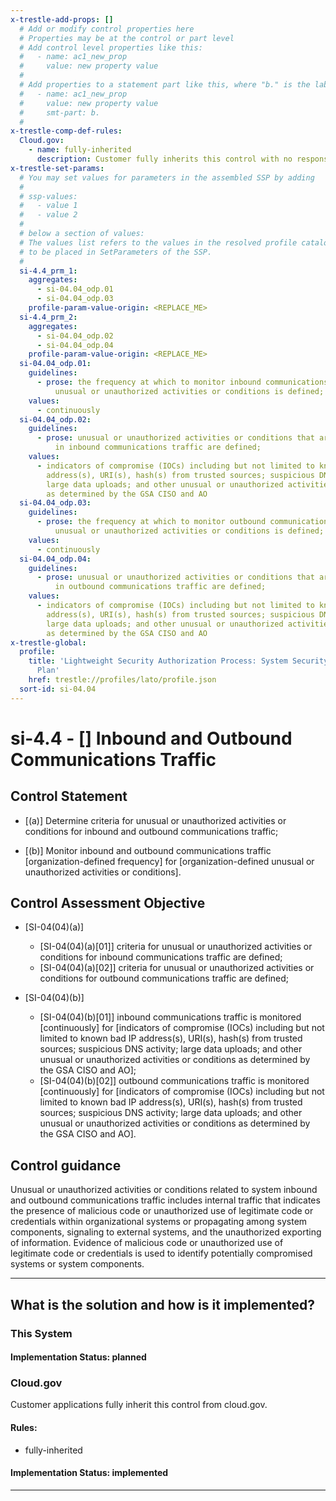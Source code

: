 ```yaml
---
x-trestle-add-props: []
  # Add or modify control properties here
  # Properties may be at the control or part level
  # Add control level properties like this:
  #   - name: ac1_new_prop
  #     value: new property value
  #
  # Add properties to a statement part like this, where "b." is the label of the target statement part
  #   - name: ac1_new_prop
  #     value: new property value
  #     smt-part: b.
  #
x-trestle-comp-def-rules:
  Cloud.gov:
    - name: fully-inherited
      description: Customer fully inherits this control with no responsibility
x-trestle-set-params:
  # You may set values for parameters in the assembled SSP by adding
  #
  # ssp-values:
  #   - value 1
  #   - value 2
  #
  # below a section of values:
  # The values list refers to the values in the resolved profile catalog, and the ssp-values represent new values
  # to be placed in SetParameters of the SSP.
  #
  si-4.4_prm_1:
    aggregates:
      - si-04.04_odp.01
      - si-04.04_odp.03
    profile-param-value-origin: <REPLACE_ME>
  si-4.4_prm_2:
    aggregates:
      - si-04.04_odp.02
      - si-04.04_odp.04
    profile-param-value-origin: <REPLACE_ME>
  si-04.04_odp.01:
    guidelines:
      - prose: the frequency at which to monitor inbound communications traffic for
          unusual or unauthorized activities or conditions is defined;
    values:
      - continuously
  si-04.04_odp.02:
    guidelines:
      - prose: unusual or unauthorized activities or conditions that are to be monitored
          in inbound communications traffic are defined;
    values:
      - indicators of compromise (IOCs) including but not limited to known bad IP
        address(s), URI(s), hash(s) from trusted sources; suspicious DNS activity;
        large data uploads; and other unusual or unauthorized activities or conditions
        as determined by the GSA CISO and AO
  si-04.04_odp.03:
    guidelines:
      - prose: the frequency at which to monitor outbound communications traffic for
          unusual or unauthorized activities or conditions is defined;
    values:
      - continuously
  si-04.04_odp.04:
    guidelines:
      - prose: unusual or unauthorized activities or conditions that are to be monitored
          in outbound communications traffic are defined;
    values:
      - indicators of compromise (IOCs) including but not limited to known bad IP
        address(s), URI(s), hash(s) from trusted sources; suspicious DNS activity;
        large data uploads; and other unusual or unauthorized activities or conditions
        as determined by the GSA CISO and AO
x-trestle-global:
  profile:
    title: 'Lightweight Security Authorization Process: System Security and Privacy
      Plan'
    href: trestle://profiles/lato/profile.json
  sort-id: si-04.04
---
```


# si-4.4 - \[\] Inbound and Outbound Communications Traffic

## Control Statement

- \[(a)\] Determine criteria for unusual or unauthorized activities or conditions for inbound and outbound communications traffic;

- \[(b)\] Monitor inbound and outbound communications traffic [organization-defined frequency] for [organization-defined unusual or unauthorized activities or conditions].

## Control Assessment Objective

- \[SI-04(04)(a)\]

  - \[SI-04(04)(a)[01]\] criteria for unusual or unauthorized activities or conditions for inbound communications traffic are defined;
  - \[SI-04(04)(a)[02]\] criteria for unusual or unauthorized activities or conditions for outbound communications traffic are defined;

- \[SI-04(04)(b)\]

  - \[SI-04(04)(b)[01]\] inbound communications traffic is monitored [continuously] for [indicators of compromise (IOCs) including but not limited to known bad IP address(s), URI(s), hash(s) from trusted sources; suspicious DNS activity; large data uploads; and other unusual or unauthorized activities or conditions as determined by the GSA CISO and AO];
  - \[SI-04(04)(b)[02]\] outbound communications traffic is monitored [continuously] for [indicators of compromise (IOCs) including but not limited to known bad IP address(s), URI(s), hash(s) from trusted sources; suspicious DNS activity; large data uploads; and other unusual or unauthorized activities or conditions as determined by the GSA CISO and AO].

## Control guidance

Unusual or unauthorized activities or conditions related to system inbound and outbound communications traffic includes internal traffic that indicates the presence of malicious code or unauthorized use of legitimate code or credentials within organizational systems or propagating among system components, signaling to external systems, and the unauthorized exporting of information. Evidence of malicious code or unauthorized use of legitimate code or credentials is used to identify potentially compromised systems or system components.

______________________________________________________________________

## What is the solution and how is it implemented?

<!-- For implementation status enter one of: implemented, partial, planned, alternative, not-applicable -->

<!-- Note that the list of rules under ### Rules: is read-only and changes will not be captured after assembly to JSON -->

### This System

<!-- Add implementation prose for the main This System component for control: si-4.4 -->

#### Implementation Status: planned

### Cloud.gov

Customer applications fully inherit this control from cloud.gov.

#### Rules:

  - fully-inherited

#### Implementation Status: implemented

______________________________________________________________________
